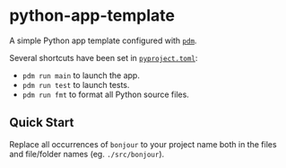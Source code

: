 # python-app-template

A simple Python app template configured with [`pdm`].

Several shortcuts have been set in [`pyproject.toml`](pyproject.toml):

- `pdm run main` to launch the app.
- `pdm run test` to launch tests.
- `pdm run fmt` to format all Python source files.

## Quick Start

Replace all occurrences of `bonjour` to your project name both in the files and file/folder names (eg. `./src/bonjour`).

[`pdm`]: https://github.com/pdm-project/pdm
